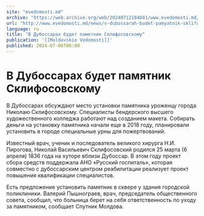 ```yaml
---
site: "evedomosti.md"
archive: "https://web.archive.org/web/20240712184041/www.evedomosti.md/news/v-dubossarah-budet-pamyatnik-sklifosovskomu"
url: "http://www.evedomosti.md/news/v-dubossarah-budet-pamyatnik-sklifosovskomu"
language: ru
title: "В Дубоссарах будет памятник Склифосовскому"
publication: '[[Moldavskie Vedomosti]]'
published: 2024-07-06T06:00
---
```


# В Дубоссарах будет памятник Склифосовскому

В Дубоссарах обсуждают место установки памятника уроженцу города Николаю Склифосовскому. Специалисты бендерского высшего художественного колледжа работают над созданием макета. Собирать деньги на установку памятника начали еще в 2018 году, планировали установить в городе специальные урны для пожертвований.

Известный врач, ученик и последователь великого хирурга Н.И. Пирогова, Николай Васильевич Склифосовский родился 25 марта (6 апреля) 1836 года на хуторе вблизи Дубоссар. В этом году проект сбора средств поддержала АНО «Русский госпиталь», которая совместно с дубоссарским центром реабилитации реализует проект повышения квалификации специалистов.

Есть предложение установить памятник в сквере у здания городской поликлиники. Валерий Пышнограев, врач, председатель общественного совета, сообщил, что больница берет на себя ответственность по уходу за памятником, сообщает Спутник Молдова.